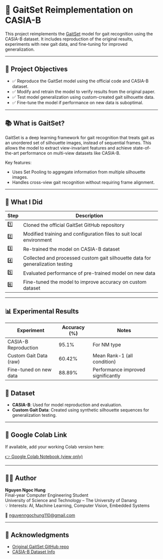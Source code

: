 # 🧍 GaitSet Reimplementation on CASIA-B

This project reimplements the [GaitSet](https://arxiv.org/abs/1811.06186) model for gait recognition using the CASIA-B dataset. It includes reproduction of the original results, experiments with new gait data, and fine-tuning for improved generalization.

---

## 🎯 Project Objectives

- ✅ Reproduce the GaitSet model using the official code and CASIA-B dataset.
- ✅ Modify and retrain the model to verify results from the original paper.
- ✅ Test model generalization using custom-created gait silhouette data.
- ✅ Fine-tune the model if performance on new data is suboptimal.

---

## 📚 What is GaitSet?

GaitSet is a deep learning framework for gait recognition that treats gait as an unordered set of silhouette images, instead of sequential frames. This allows the model to extract view-invariant features and achieve state-of-the-art performance on multi-view datasets like CASIA-B.

Key features:
- Uses Set Pooling to aggregate information from multiple silhouette images.
- Handles cross-view gait recognition without requiring frame alignment.

---

## 🔧 What I Did

| Step | Description |
|------|-------------|
| 1️⃣ | Cloned the official GaitSet GitHub repository |
| 2️⃣ | Modified training and configuration files to suit local environment |
| 3️⃣ | Re-trained the model on CASIA-B dataset |
| 4️⃣ | Collected and processed custom gait silhouette data for generalization testing |
| 5️⃣ | Evaluated performance of pre-trained model on new data |
| 6️⃣ | Fine-tuned the model to improve accuracy on custom dataset |

---

## 📊 Experimental Results

| Experiment               | Accuracy (%) | Notes                                  |
|--------------------------|--------------|----------------------------------------|
| CASIA-B Reproduction     | 95.1%        | For NM type                            |
| Custom Gait Data (raw)   | 60.42%       | Mean Rank-1 (all condition)            |
| Fine-tuned on new data   | 88.89%       | Performance improved significantly     |

## 🧪 Dataset

- **CASIA-B**: Used for model reproduction and evaluation.  
- **Custom Gait Data**: Created using synthetic silhouette sequences for generalization testing.  

---

## 🔗 Google Colab Link

If available, add your working Colab version here:

[👉 Google Colab Notebook (view only)](https://colab.research.google.com/drive/1i01fu-jPtQ95iRh9UEOU56r6xHK8NbYh?authuser=1#scrollTo=dKK9QJHKiBys)

---

## 👨‍💻 Author

**Nguyen Ngoc Hung**  
Final-year Computer Engineering Student  
University of Science and Technology – The University of Danang  
💡 Interests: AI, Machine Learning, Computer Vision, Embedded Systems

📧 nguyenngochung110@gmail.com

---

## 📌 Acknowledgments

- [Original GaitSet GitHub repo](https://github.com/AbnerHqC/GaitSet)
- [CASIA-B Dataset Info](http://www.cbsr.ia.ac.cn/english/Gait%20Databases.asp)